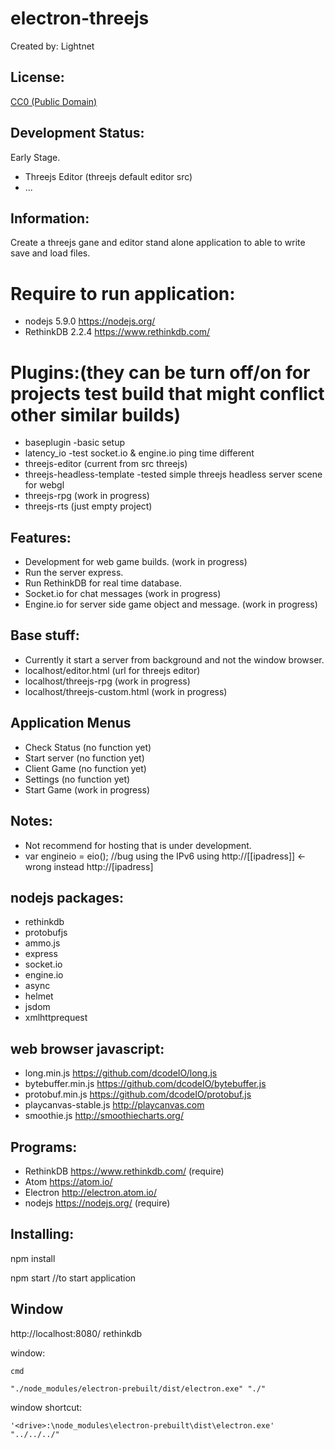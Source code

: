 # electron-threejs

 Created by: Lightnet

## License:
  [CC0 (Public Domain)](LICENSE.md)

## Development Status:
  Early Stage.
  - Threejs Editor (threejs default editor src)
  - ...

## Information:
  Create a threejs gane and editor stand alone application to able to write save
  and load files.

# Require to run application:
  * nodejs 5.9.0 https://nodejs.org/
  * RethinkDB 2.2.4 https://www.rethinkdb.com/

# Plugins:(they can be turn off/on for projects test build that might conflict other similar builds)
 * baseplugin -basic setup
 * latency_io -test socket.io & engine.io ping time different
 * threejs-editor (current from src threejs)
 * threejs-headless-template -tested simple threejs headless server scene for webgl
 * threejs-rpg (work in progress)
 * threejs-rts (just empty project)

## Features:
 * Development for web game builds. (work in progress)
 * Run the server express.
 * Run RethinkDB for real time database.
 * Socket.io for chat messages (work in progress)
 * Engine.io for server side game object and message. (work in progress)

## Base stuff:
 * Currently it start a server from background and not the window browser.
 * localhost/editor.html (url for threejs editor)
 * localhost/threejs-rpg  (work in progress)
 * localhost/threejs-custom.html  (work in progress)

## Application Menus
  * Check Status (no function yet)
  * Start server (no function yet)
  * Client Game (no function yet)
  * Settings (no function yet)
  * Start Game (work in progress)

## Notes:
  * Not recommend for hosting that is under development.
  * var engineio = eio(); //bug using the IPv6 using http://[[ipadress]] <- wrong instead http://[ipadress]

## nodejs packages:
  * rethinkdb
  * protobufjs
  * ammo.js
  * express
  * socket.io
  * engine.io
  * async
  * helmet
  * jsdom
  * xmlhttprequest

## web browser javascript:
  * long.min.js https://github.com/dcodeIO/long.js
  * bytebuffer.min.js https://github.com/dcodeIO/bytebuffer.js
  * protobuf.min.js https://github.com/dcodeIO/protobuf.js
  * playcanvas-stable.js http://playcanvas.com
  * smoothie.js http://smoothiecharts.org/

## Programs:
  * RethinkDB https://www.rethinkdb.com/ (require)
  * Atom https://atom.io/
  * Electron http://electron.atom.io/
  * nodejs https://nodejs.org/ (require)

## Installing:
  npm install

  npm start //to start application

## Window

http://localhost:8080/ rethinkdb

window:
```
cmd

"./node_modules/electron-prebuilt/dist/electron.exe" "./"
```

window shortcut:
```
'<drive>:\node_modules\electron-prebuilt\dist\electron.exe' "../../../"

```
